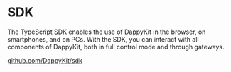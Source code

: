 # SDK

The TypeScript SDK enables the use of DappyKit in the browser, on smartphones, and on PCs. With the SDK, you can interact with all components of DappyKit, both in full control mode and through gateways.

[github.com/DappyKit/sdk](https://github.com/DappyKit/sdk)
